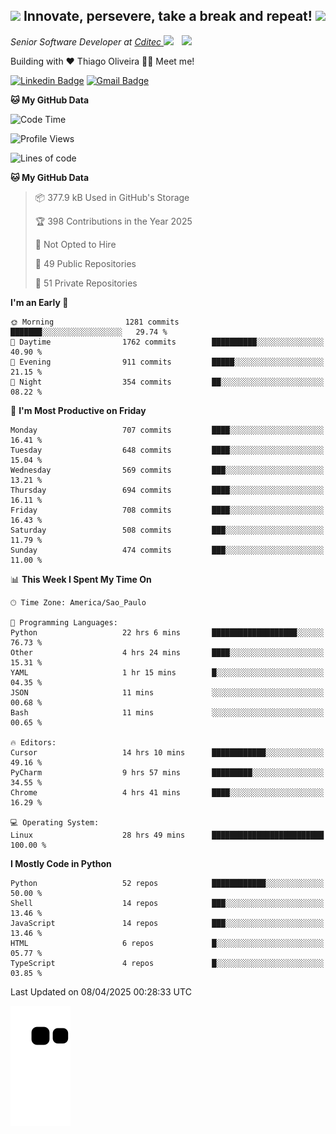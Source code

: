 <h2><img src="https://emojis.slackmojis.com/emojis/images/1531849430/4246/blob-sunglasses.gif?1531849430" width="30"/> Innovate, persevere, take a break and repeat! <img src="https://media.giphy.com/media/12oufCB0MyZ1Go/giphy.gif" width="50"></h2>
<img align='right' src="https://media.giphy.com/media/M9gbBd9nbDrOTu1Mqx/giphy.gif" width="230">
<p><em>Senior Software Developer at <a href="https://www.cditec.com.br/">Cditec
</a><img src="https://media.giphy.com/media/WUlplcMpOCEmTGBtBW/giphy.gif" width="30"> 
</em></p>



Building with ❤️ Thiago Oliveira 👋🏽 Meet me!

[![Linkedin Badge](https://img.shields.io/badge/-Thiago-blue?style=flat-square&logo=Linkedin&logoColor=white&link=https://www.linkedin.com/in/tgmarinho/)](https://www.linkedin.com/in/thiagoceconelo/) 
[![Gmail Badge](https://img.shields.io/badge/-thiceconelo@gmail.com-c14438?style=flat-square&logo=Gmail&logoColor=white&link=mailto:thiceconelo@gmail.com)](mailto:thiceconelo@gmail.com)

</em></p>

<!-- <span style="height ">
![Anurag's GitHub stats](https://github-readme-stats.vercel.app/api?username=arthurspk&show_icons=true&theme=tokyonight)
</span> -->

**🐱 My GitHub Data** 
<!--START_SECTION:waka-->
![Code Time](http://img.shields.io/badge/Code%20Time-2%2C939%20hrs%2030%20mins-blue)

![Profile Views](http://img.shields.io/badge/Profile%20Views-0-blue)

![Lines of code](https://img.shields.io/badge/From%20Hello%20World%20I%27ve%20Written-6.1%20million%20lines%20of%20code-blue)

**🐱 My GitHub Data** 

> 📦 377.9 kB Used in GitHub's Storage 
 > 
> 🏆 398 Contributions in the Year 2025
 > 
> 🚫 Not Opted to Hire
 > 
> 📜 49 Public Repositories 
 > 
> 🔑 51 Private Repositories 
 > 
**I'm an Early 🐤** 

```text
🌞 Morning                1281 commits        ███████░░░░░░░░░░░░░░░░░░   29.74 % 
🌆 Daytime                1762 commits        ██████████░░░░░░░░░░░░░░░   40.90 % 
🌃 Evening                911 commits         █████░░░░░░░░░░░░░░░░░░░░   21.15 % 
🌙 Night                  354 commits         ██░░░░░░░░░░░░░░░░░░░░░░░   08.22 % 
```
📅 **I'm Most Productive on Friday** 

```text
Monday                   707 commits         ████░░░░░░░░░░░░░░░░░░░░░   16.41 % 
Tuesday                  648 commits         ████░░░░░░░░░░░░░░░░░░░░░   15.04 % 
Wednesday                569 commits         ███░░░░░░░░░░░░░░░░░░░░░░   13.21 % 
Thursday                 694 commits         ████░░░░░░░░░░░░░░░░░░░░░   16.11 % 
Friday                   708 commits         ████░░░░░░░░░░░░░░░░░░░░░   16.43 % 
Saturday                 508 commits         ███░░░░░░░░░░░░░░░░░░░░░░   11.79 % 
Sunday                   474 commits         ███░░░░░░░░░░░░░░░░░░░░░░   11.00 % 
```


📊 **This Week I Spent My Time On** 

```text
🕑︎ Time Zone: America/Sao_Paulo

💬 Programming Languages: 
Python                   22 hrs 6 mins       ███████████████████░░░░░░   76.73 % 
Other                    4 hrs 24 mins       ████░░░░░░░░░░░░░░░░░░░░░   15.31 % 
YAML                     1 hr 15 mins        █░░░░░░░░░░░░░░░░░░░░░░░░   04.35 % 
JSON                     11 mins             ░░░░░░░░░░░░░░░░░░░░░░░░░   00.68 % 
Bash                     11 mins             ░░░░░░░░░░░░░░░░░░░░░░░░░   00.65 % 

🔥 Editors: 
Cursor                   14 hrs 10 mins      ████████████░░░░░░░░░░░░░   49.16 % 
PyCharm                  9 hrs 57 mins       █████████░░░░░░░░░░░░░░░░   34.55 % 
Chrome                   4 hrs 41 mins       ████░░░░░░░░░░░░░░░░░░░░░   16.29 % 

💻 Operating System: 
Linux                    28 hrs 49 mins      █████████████████████████   100.00 % 
```

**I Mostly Code in Python** 

```text
Python                   52 repos            ████████████░░░░░░░░░░░░░   50.00 % 
Shell                    14 repos            ███░░░░░░░░░░░░░░░░░░░░░░   13.46 % 
JavaScript               14 repos            ███░░░░░░░░░░░░░░░░░░░░░░   13.46 % 
HTML                     6 repos             █░░░░░░░░░░░░░░░░░░░░░░░░   05.77 % 
TypeScript               4 repos             █░░░░░░░░░░░░░░░░░░░░░░░░   03.85 % 
```




 Last Updated on 08/04/2025 00:28:33 UTC
<!--END_SECTION:waka-->

![Snake animation](https://github.com/rafaballerini/rafaballerini/blob/output/github-contribution-grid-snake.svg)


<!---
ceconelo/ceconelo is a ✨ special ✨ repository because its `README.md` (this file) appears on your GitHub profile.
You can click the Preview link to take a look at your changes.
--->
